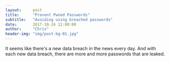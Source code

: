 ```yaml
---
layout:     post
title:      "Prevent Pwned Passwords"
subtitle:   "Avoiding using breached passwords"
date:       2017-10-24 12:00:00
author:     "Chris"
header-img: "img/post-bg-01.jpg"
---
```


It seems like there's a new data breach in the news every day. And with each new data breach, there are more and more passwords that are
leaked.
